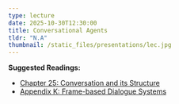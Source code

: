 ```yaml
---
type: lecture
date: 2025-10-30T12:30:00
title: Conversational Agents
tldr: "N.A"
thumbnail: /static_files/presentations/lec.jpg
---
```

**Suggested Readings:**
- [Chapter 25: Conversation and its Structure](https://web.stanford.edu/~jurafsky/slp3/25.pdf)
- [Appendix K: Frame-based Dialogue Systems](https://web.stanford.edu/~jurafsky/slp3/K.pdf)
